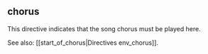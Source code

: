 ## chorus

This directive indicates that the song chorus must be played here. 

See also: [[start_of_chorus|Directives env_chorus]].
